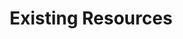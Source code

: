 ---
id: existing_resources
title: Existing Resources
description: How to leverage existing resources with Sandstone.
---